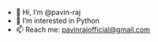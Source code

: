 - 👋 Hi, I’m @pavin-raj
- 👀 I’m interested in Python
- 📫 Reach me: pavinrajofficial@gmail.com
<!-- - 🌱 I’m currently learning Angular -->
<!-- - 💞️ I’m looking to collaborate on ... -->


<!---
pavin-raj/pavin-raj is a ✨ special ✨ repository because its `README.md` (this file) appears on your GitHub profile.
You can click the Preview link to take a look at your changes.
--->
